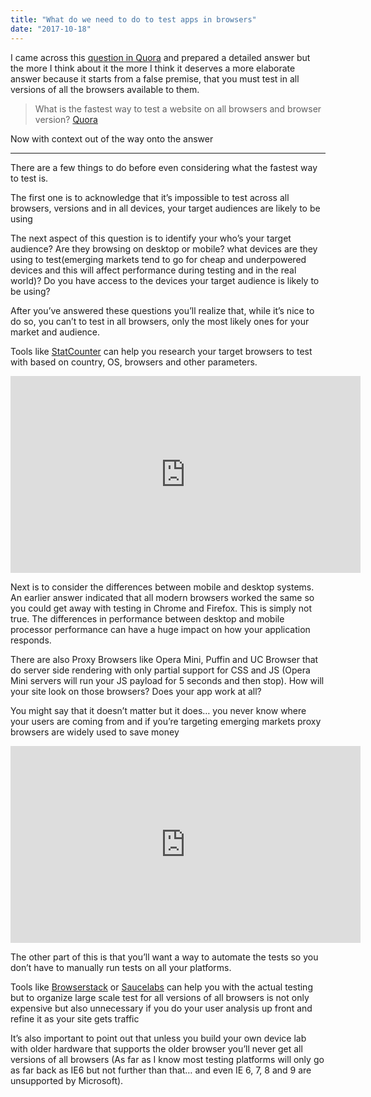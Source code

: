 ```yaml
---
title: "What do we need to do to test apps in browsers"
date: "2017-10-18"
---
```


I came across this [question in Quora](https://www.quora.com/What-is-the-fastest-way-to-test-a-website-across-all-browsers-and-browser-version/) and prepared a detailed answer but the more I think about it the more I think it deserves a more elaborate answer because it starts from a false premise, that you must test in all versions of all the browsers available to them.

> What is the fastest way to test a website on all browsers and browser version? [Quora](https://www.quora.com/What-is-the-fastest-way-to-test-a-website-across-all-browsers-and-browser-version/)

Now with context out of the way onto the answer

* * *

There are a few things to do before even considering what the fastest way to test is.

The first one is to acknowledge that it’s impossible to test across all browsers, versions and in all devices, your target audiences are likely to be using

The next aspect of this question is to identify your who’s your target audience? Are they browsing on desktop or mobile? what devices are they using to test(emerging markets tend to go for cheap and underpowered devices and this will affect performance during testing and in the real world)? Do you have access to the devices your target audience is likely to be using?

After you’ve answered these questions you’ll realize that, while it’s nice to do so, you can’t to test in all browsers, only the most likely ones for your market and audience.

Tools like [StatCounter](http://gs.statcounter.com/) can help you research your target browsers to test with based on country, OS, browsers and other parameters.

<iframe width="560" height="315" src="https://www.youtube.com/embed/f6As5HEkG5E" frameborder="0" allowfullscreen></iframe>

Next is to consider the differences between mobile and desktop systems. An earlier answer indicated that all modern browsers worked the same so you could get away with testing in Chrome and Firefox. This is simply not true. The differences in performance between desktop and mobile processor performance can have a huge impact on how your application responds.

There are also Proxy Browsers like Opera Mini, Puffin and UC Browser that do server side rendering with only partial support for CSS and JS (Opera Mini servers will run your JS payload for 5 seconds and then stop). How will your site look on those browsers? Does your app work at all?

You might say that it doesn’t matter but it does… you never know where your users are coming from and if you’re targeting emerging markets proxy browsers are widely used to save money

<iframe width="560" height="315" src="https://www.youtube.com/embed/4bZvq3nodf4" frameborder="0" allowfullscreen></iframe>

The other part of this is that you’ll want a way to automate the tests so you don’t have to manually run tests on all your platforms.

Tools like [Browserstack](https://www.browserstack.com/start) or [Saucelabs](https://saucelabs.com/) can help you with the actual testing but to organize large scale test for all versions of all browsers is not only expensive but also unnecessary if you do your user analysis up front and refine it as your site gets traffic

It’s also important to point out that unless you build your own device lab with older hardware that supports the older browser you’ll never get all versions of all browsers (As far as I know most testing platforms will only go as far back as IE6 but not further than that… and even IE 6, 7, 8 and 9 are unsupported by Microsoft).
